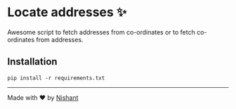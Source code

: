 # Locate addresses ✨

Awesome script to fetch addresses from co-ordinates or to fetch co-ordinates from addresses.


## Installation

    pip install -r requirements.txt

---
Made with ♥ by [Nishant](https://github.com/NishantPacharne)